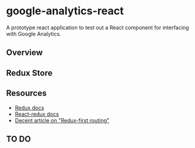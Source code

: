 # google-analytics-react
A prototype react application to test out a React component for interfacing with Google Analytics.

## Overview

## Redux Store

## Resources

- [Redux docs](https://redux.js.org/introduction/getting-started)
- [React-redux docs](https://react-redux.js.org/introduction/quick-start)
- [Decent article on "Redux-first routing"](https://www.freecodecamp.org/news/an-introduction-to-the-redux-first-routing-model-98926ebf53cb/)

## TO DO
